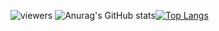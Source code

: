 <!--
**Joker-5/Joker-5** is a ✨ _special_ ✨ repository because its `README.md` (this file) appears on your GitHub profile.

Here are some ideas to get you started:

- 🔭 I’m currently working on ...
- 🌱 I’m currently learning ...
- 👯 I’m looking to collaborate on ...
- 🤔 I’m looking for help with ...
- 💬 Ask me about ...
- 📫 How to reach me: ...
- 😄 Pronouns: ...
- ⚡ Fun fact: ...
-->

![viewers](https://komarev.com/ghpvc/?username=Joker-5&label=Page_View&style=plastic&color=lightgrey)
![Anurag's GitHub stats](https://github-readme-stats.vercel.app/api?username=Joker-5&show_icons=true&theme=dark&hide=issues?count_private=true)[![Top Langs](https://github-readme-stats.vercel.app/api/top-langs/?username=Joker-5&hide=Batchfile,Roff,Groovy&layout=compact)](https://github.com/anuraghazra/github-readme-stats)



